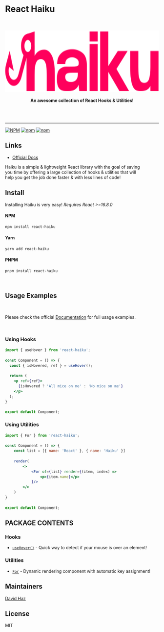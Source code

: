 # React Haiku

<div align="center">
	<br>
	<br>
	<img src="./haiku.svg" alt="react-haiku" height="200">
	<br>
	<br>
	<b>An awesome collection of React Hooks & Utilities!</b>
	<br>
	<br>
	<br>
	<br>
	<hr>
</div>

[![NPM](https://img.shields.io/npm/l/react-haiku)](https://github.com/davidhzdev/react-haiku/LICENSE)
[![npm](https://img.shields.io/npm/v/react-haiku)](https://www.npmjs.com/package/react-haiku)
[![npm](https://img.shields.io/npm/dm/react-haiku)](https://www.npmjs.com/package/react-haiku)

## Links

- [Official Docs](https://reacthaiku.online/)

Haiku is a simple & lightweight React library with the goal of saving<br>
you time by offering a large collection of hooks & utilities that will<br>
help you get the job done faster & with less lines of code!

## Install

Installing Haiku is very easy!
*Requires React >=16.8.0*
<br>

#### NPM
```sh
npm install react-haiku
```

#### Yarn
```sh
yarn add react-haiku
```
#### PNPM
```sh
pnpm install react-haiku
```
<br>

## Usage Examples
<br>

Please check the official [Documentation](https://reacthaiku.online/) for full usage examples.

<br>

### Using Hooks
```jsx
import { useHover } from 'react-haiku';

const Component = () => {
  const { isHovered, ref } = useHover();

  return (
    <p ref={ref}>
      {isHovered ? 'All mice on me' : 'No mice on me'}
    </p>
  );
}

export default Component;
```

### Using Utilities
```jsx
import { For } from 'react-haiku';

const Component = () => {
    const list = [{ name: 'React' }, { name: 'Haiku' }]

    render(
        <>
        	<For of={list} render={(item, index) =>
		        <p>{item.name}</p>
	        }/>
        </>
    )
}

export default Component;
```

## PACKAGE CONTENTS

### Hooks

- [`useHover()`](https://reacthaiku.online/docs/hooks/useHover) - Quick way to detect if your mouse is over an element!

### Utilities

- [`For`](https://reacthaiku.online/docs/utilities/for) - Dynamic rendering component with automatic key assignment!

## Maintainers

[David Haz](https://github.com/davidhzdev)

## License

MIT
